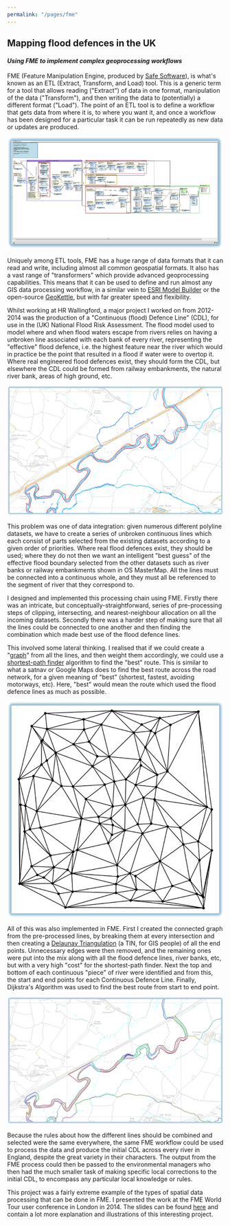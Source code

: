 ```yaml
---
permalink: "/pages/fme"
---
```


## Mapping flood defences in the UK

#### *Using FME to implement complex geoprocessing workflows*

FME (Feature Manipulation Engine, produced by <a href="https://www.safe.com/" target="_blank">Safe Software</a>), is what's known as an ETL (Extract, Transform, and Load) tool. This is a generic term for a tool that allows reading ("Extract") of data  in one format, manipulation of the data ("Transform"), and then writing the data to (potentially) a different format ("Load"). The point of an ETL tool is to define a workflow that gets data from where it is, to where you want it, and once a workflow has been designed for a particular task it can be run repeatedly as new data or updates are produced.

<img src="../images/cdl/fme_generic_illustration_2.png?raw=true"/>

Uniquely among ETL tools, FME has a huge range of data formats that it can read and write, including almost all common geospatial formats. It also has a vast range of "transformers" which provide advanced geoprocessing capabilities. This means that it can be used to define and run almost any GIS data processing workflow, in a similar vein to <a href="https://desktop.arcgis.com/en/arcmap/10.3/analyze/modelbuilder/what-is-modelbuilder.htm" target="_blank">ESRI Model Builder</a> or the open-source <a href="http://www.spatialytics.org/projects/geokettle/" target="_blank">GeoKettle</a>, but with far greater speed and flexibility. 

Whilst working at HR Wallingford, a major project I worked on from 2012-2014 was the production of a "Continuous (flood) Defence Line" (CDL), for use in the (UK) National Flood Risk Assessment. The flood model used to model where and when flood waters escape from rivers relies on having a unbroken line associated with each bank of every river, representing the "effective" flood defence, i.e. the highest feature near the river which would in practice be the point that resulted in a flood if water were to overtop it. Where real engineered flood defences exist, they should form the CDL, but elsewhere the CDL could be formed from railway embankments, the natural river bank, areas of high ground, etc.

<img src="../images/cdl/cdl-choices-1.png?raw=true"/>

This problem was one of data integration: given numerous different polyline datasets, we have to create a series of unbroken continuous lines which each consist of parts selected from the existing datasets according to a given order of priorities. Where real flood defences exist, they should be used; where they do not then we want an intelligent "best guess" of the effective flood boundary selected from the other datasets such as river banks or railway embankments shown in OS MasterMap. All the lines must be connected into a continuous whole, and they must all be referenced to the segment of river that they correspond to.

I designed and implemented this processing chain using FME. Firstly there was an intricate, but conceptually-straightforward, series of pre-processing steps of clipping, intersecting, and nearest-neighbour allocation on all the incoming datasets. Secondly there was a harder step of making sure that all the lines could be connected to one another and then finding the combination which made best use of the flood defence lines.

This involved some lateral thinking. I realised that if we could create a "<a href="https://en.wikipedia.org/wiki/Graph_(abstract_data_type)" target="_blank">graph</a>" from all the lines, and then weight them accordingly, we could use a <a href="https://en.wikipedia.org/wiki/Dijkstra%27s_algorithm" target="_blank">shortest-path finder</a> algorithm to find the "best" route. This is similar to what a satnav or Google Maps does to find the best route across the road network, for a given meaning of "best" (shortest, fastest, avoiding motorways, etc). Here, "best" would mean the route which used the flood defence lines as much as possible.

<img src="../images/cdl/TIN.png?raw=true"/>

All of this was also implemented in FME. First I created the connected graph from the pre-processed lines, by breaking them at every intersection and then creating a <a href="https://en.wikipedia.org/wiki/Delaunay_triangulation" target="_blank">Delaunay Triangulation</a> (a TIN, for GIS people) of all the end points. Unnecessary edges were then removed, and the remaining ones were put into the mix along with all the flood defence lines, river banks, etc, but with a very high "cost" for the shortest-path finder. Next the top and bottom of each continuous "piece" of river were identified and from this, the start and end points for each Continuous Defence Line. Finally, Dijkstra's Algorithm was used to find the best route from start to end point.

<img src="../images/cdl/cdl-choices-2.png?raw=true"/>

Because the rules about how the different lines should be combined and selected were the same everywhere, the same FME workflow could be used to process the data and produce the initial CDL across every river in England, despite the great variety in their characters. The output from the FME process could then be passed to the environmental managers who then had the much smaller task of making specific local corrections to the initial CDL, to encompass any particular local knowledge or rules.

This project was a fairly extreme example of the types of spatial data processing that can be done in FME. I presented the work at the FME World Tour user conference in London in 2014. The slides can be found [here](../other/FME_Continuous_Defence_Line_Presentation.pptx) and contain a lot more explanation and illustrations of this interesting project.